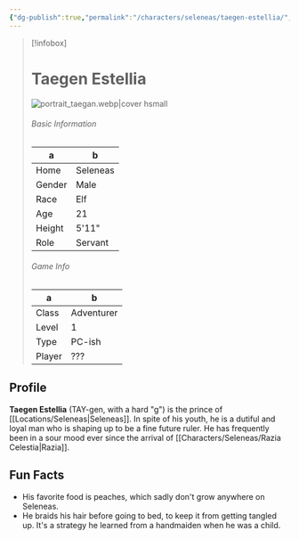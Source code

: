 ```yaml
---
{"dg-publish":true,"permalink":"/characters/seleneas/taegen-estellia/","pinned":true}
---
```



> [!infobox]
> # Taegen Estellia
> ![portrait_taegan.webp|cover hsmall](/img/user/z_Assets/portrait_taegan.webp)
> ###### Basic Information
> a |  b |
> ---|---|
> Home | Seleneas |
> Gender | Male |
> Race | Elf |
> Age | 21 |
> Height | 5'11" |
> Role | Servant |
> ###### Game Info
> a | b  |
> ---|---|
> Class | Adventurer |
> Level | 1 |
> Type | PC-ish |
> Player | ??? |

## Profile
**Taegen Estellia** (TAY-gen, with a hard "g") is the prince of [[Locations/Seleneas\|Seleneas]]. In spite of his youth, he is a dutiful and loyal man who is shaping up to be a fine future ruler. He has frequently been in a sour mood ever since the arrival of [[Characters/Seleneas/Razia Celestia\|Razia]].

## Fun Facts
- His favorite food is peaches, which sadly don't grow anywhere on Seleneas.
- He braids his hair before going to bed, to keep it from getting tangled up. It's a strategy he learned from a handmaiden when he was a child.
